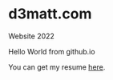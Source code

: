 # d3matt.com
Website 2022

Hello World from github.io

You can get my resume [here]({{site.url}}/assets/resume.pdf).
